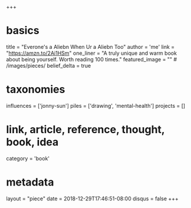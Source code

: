 +++
# basics
title     		 = "Everone's a Aliebn When Ur a Aliebn Too"
author    		 = 'me'
link      		 = "https://amzn.to/2Ai1HSm"
one_liner 		 = "A truly unique and warm book about being yourself. Worth reading 100 times."
featured_image = "" # /images/pieces/
belief_delta	 = true

# taxonomies
influences		 = ['jonny-sun']
piles     		 = ['drawing', 'mental-health']
projects			 = []

# link, article, reference, thought, book, idea
category  		 = 'book'

# metadata
layout	    	 = "piece"
date      		 = 2018-12-29T17:46:51-08:00
disqus    		 = false
+++

